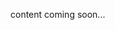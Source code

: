 <!-- <meta>
{
    "title":Lokomotive",
    "slug":"lokomotive",
    "description":"Using Lokomotive on Packet",
    "author":"Mo Lawler",
    "github":"usrdev",
    "date": "2019/12/18",
    "tag":["Devops", "Integrations"]
}
</meta> -->

content coming soon...